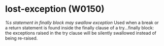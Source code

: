 # lost-exception (W0150)
*%s statement in finally block may swallow exception* Used when a break
or a return statement is found inside the finally clause of a
try\...finally block: the exceptions raised in the try clause will be
silently swallowed instead of being re-raised.
